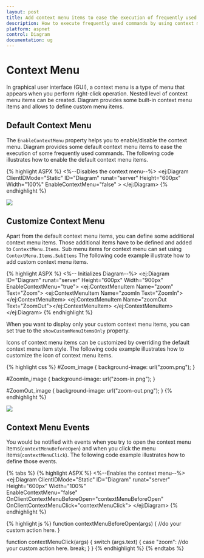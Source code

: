 ```yaml
---
layout: post
title: Add context menu items to ease the execution of frequently used commands
description: How to execute frequently used commands by using context menu items?
platform: aspnet
control: Diagram
documentation: ug
---
```


# Context Menu

In graphical user interface (GUI), a context menu is a type of menu that appears when you perform right-click operation. Nested level of context menu items can be created.
Diagram provides some built-in context menu items and allows to define custom menu items.

## Default Context Menu

The `EnableContextMenu` property helps you to enable/disable the context menu. Diagram provides some default context menu items to ease the execution of some frequently used commands.
The following code illustrates how to enable the default context menu items.

{% highlight ASPX %}
<%--Disables the context menu--%>
<ej:Diagram ClientIDMode="Static" ID="Diagram" runat="server" Height="600px" Width="100%" EnableContextMenu="false" >
</ej:Diagram>
{% endhighlight %}


![](/ContextMenu_images/Contextmenu_img1.png)

## Customize Context Menu

Apart from the default context menu items, you can define some additional context menu items. Those additional items have to be defined and added to `ContextMenu.Items`. Sub menu items for context menu can set using `ContextMenu.Items.SubItems`
The following code example illustrate how to add custom context menu items.

 
{% highlight ASPX %}
       <%--   Initializes Diagram--%>
        <ej:Diagram ID="Diagram" runat="server" Height="600px" Width="900px" EnableContextMenu="true">
            <ContextMenu ShowCustomMenuItemsOnly="true">
                <items>
                   <ej:ContextMenuItem Name="zoom" Text="Zoom">
                      <SubItems>
                           <ej:ContextMenuItem Name="zoomIn Text="ZoomIn"></ej:ContextMenuItem>
                           <ej:ContextMenuItem Name="zoomOut Text="ZoomOut"></ej:ContextMenuItem>
                      </SubItems>
                   </ej:ContextMenuItem>
                </items>
            </ContextMenu>
        </ej:Diagram>
{% endhighlight %}
 

When you want to display only your custom context menu items, you can set true to the `showCustomMenuItemsOnly` property.

Icons of context menu items can be customized by overriding the default context menu item style.
The following code example illustrates how to customize the icon of context menu items.

{% highlight css %}
#Zoom_image {
	background-image: url("zoom.png");
}

#ZoomIn_image {
	background-image: url("zoom-in.png");
}

#ZoomOut_image {
	background-image: url("zoom-out.png");
}
{% endhighlight %}

![](/ContextMenu_images/Contextmenu_img2.png)

## Context Menu Events

You would be notified with events when you try to open the context menu items(`contextMenuBeforeOpen`) and when you click the menu items(`contextMenuClick`). The following code example illustrates how to define those events.

{% tabs %}
{% highlight ASPX %}
<%--Enables the context menu--%>
<ej:Diagram ClientIDMode="Static" ID="Diagram" runat="server" Height="600px" Width="100%"  
	EnableContextMenu="false" OnClientContextMenuBeforeOpen="contextMenuBeforeOpen"
	OnClientContextMenuClick="contextMenuClick">
</ej:Diagram>
{% endhighlight %}

{% highlight js %}
function contextMenuBeforeOpen(args) {
	//do your custom action here.
}

function contextMenuClick(args) {
	switch (args.text) {
		case "zoom":
			//do your custom action here.
		break;
	}
}
{% endhighlight %}
{% endtabs %}
